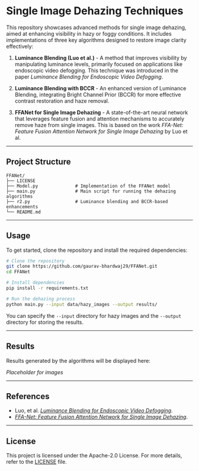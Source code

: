 # Single Image Dehazing Techniques

This repository showcases advanced methods for single image dehazing, aimed at enhancing visibility in hazy or foggy conditions. It includes implementations of three key algorithms designed to restore image clarity effectively:

1. **Luminance Blending (Luo et al.)** - A method that improves visibility by manipulating luminance levels, primarily focused on applications like endoscopic video defogging. This technique was introduced in the paper *Luminance Blending for Endoscopic Video Defogging*.

2. **Luminance Blending with BCCR** - An enhanced version of Luminance Blending, integrating Bright Channel Prior (BCCR) for more effective contrast restoration and haze removal.

3. **FFANet for Single Image Dehazing** - A state-of-the-art neural network that leverages feature fusion and attention mechanisms to accurately remove haze from single images. This is based on the work *FFA-Net: Feature Fusion Attention Network for Single Image Dehazing* by Luo et al.

---

## Project Structure

```
FFANet/
├── LICENSE
├── Model.py              # Implementation of the FFANet model
├── main.py               # Main script for running the dehazing algorithms
├── r2.py                 # Luminance blending and BCCR-based enhancements
└── README.md
```

---

## Usage

To get started, clone the repository and install the required dependencies:

```bash
# Clone the repository
git clone https://github.com/gaurav-bhardwaj29/FFANet.git
cd FFANet

# Install dependencies
pip install -r requirements.txt

# Run the dehazing process
python main.py --input data/hazy_images --output results/
```

You can specify the `--input` directory for hazy images and the `--output` directory for storing the results.

---

## Results

Results generated by the algorithms will be displayed here:

*Placeholder for images*

---

## References

- Luo, et al. [*Luminance Blending for Endoscopic Video Defogging*](https://pmc.ncbi.nlm.nih.gov/articles/PMC6952256/).
- [*FFA-Net: Feature Fusion Attention Network for Single Image Dehazing*]((https://arxiv.org/abs/1911.07559)).

---

## License

This project is licensed under the Apache-2.0 License. For more details, refer to the [LICENSE](LICENSE) file.
